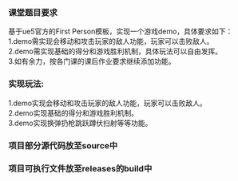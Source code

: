 ### 课堂题目要求
基于ue5官方的First Person模板，实现一个游戏demo，具体要求如下：<br>
1.demo需实现会移动和攻击玩家的敌人功能，玩家可以击败敌人。<br>
2.demo需实现基础的得分和游戏胜利机制，具体玩法可以自由发挥。<br>
3.如有余力，按各门课的课后作业要求继续添加功能。<br>



### 实现玩法:
1.demo实现会移动和攻击玩家的敌人功能，玩家可以击败敌人。<br>
2.demo实现基础的得分和游戏胜利机制。<br>
3.demo实现换弹扔枪跳跃蹲伏扫射等等功能。<br>

### 项目部分源代码放至source中

### 项目可执行文件放至releases的build中



